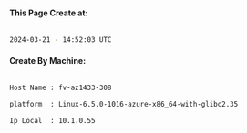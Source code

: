 
   
#### This Page Create at:

```bash

2024-03-21 - 14:52:03 UTC

```

#### Create By Machine:

```bash

Host Name : fv-az1433-308

platform  : Linux-6.5.0-1016-azure-x86_64-with-glibc2.35

Ip Local  : 10.1.0.55

```

